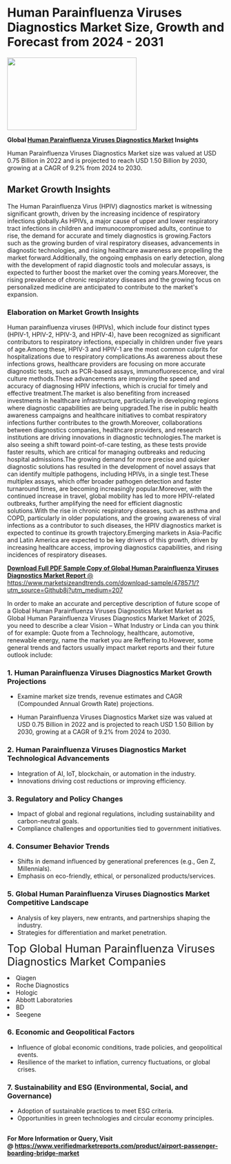 <H1>Human Parainfluenza Viruses Diagnostics Market Size, Growth and Forecast from 2024 - 2031</H1><img class="aligncenter size-medium wp-image-584254" src="https://thirdeyenews.in/wp-content/uploads/2024/09/Global-Market-Research-300x168.jpeg" alt="" width="300" height="168" /><p><strong>Global&nbsp;<a href="https://www.marketsizeandtrends.com/download-sample/478571/?utm_source=Github8j?utm_medium=207">Human Parainfluenza Viruses Diagnostics Market</a> Insights</strong></p><p>Human Parainfluenza Viruses Diagnostics Market size was valued at USD 0.75 Billion in 2022 and is projected to reach USD 1.50 Billion by 2030, growing at a CAGR of 9.2% from 2024 to 2030.</p><p><h2>Market Growth Insights</h2> <p>The Human Parainfluenza Virus (HPIV) diagnostics market is witnessing significant growth, driven by the increasing incidence of respiratory infections globally.As HPIVs, a major cause of upper and lower respiratory tract infections in children and immunocompromised adults, continue to rise, the demand for accurate and timely diagnostics is growing.Factors such as the growing burden of viral respiratory diseases, advancements in diagnostic technologies, and rising healthcare awareness are propelling the market forward.Additionally, the ongoing emphasis on early detection, along with the development of rapid diagnostic tools and molecular assays, is expected to further boost the market over the coming years.Moreover, the rising prevalence of chronic respiratory diseases and the growing focus on personalized medicine are anticipated to contribute to the market's expansion.</p> <p><a href="#sample"></a></p> <h3>Elaboration on Market Growth Insights</h3> <p>Human parainfluenza viruses (HPIVs), which include four distinct types (HPIV-1, HPIV-2, HPIV-3, and HPIV-4), have been recognized as significant contributors to respiratory infections, especially in children under five years of age.Among these, HPIV-3 and HPIV-1 are the most common culprits for hospitalizations due to respiratory complications.As awareness about these infections grows, healthcare providers are focusing on more accurate diagnostic tests, such as PCR-based assays, immunofluorescence, and viral culture methods.These advancements are improving the speed and accuracy of diagnosing HPIV infections, which is crucial for timely and effective treatment.The market is also benefiting from increased investments in healthcare infrastructure, particularly in developing regions where diagnostic capabilities are being upgraded.The rise in public health awareness campaigns and healthcare initiatives to combat respiratory infections further contributes to the growth.Moreover, collaborations between diagnostics companies, healthcare providers, and research institutions are driving innovations in diagnostic technologies.The market is also seeing a shift toward point-of-care testing, as these tests provide faster results, which are critical for managing outbreaks and reducing hospital admissions.The growing demand for more precise and quicker diagnostic solutions has resulted in the development of novel assays that can identify multiple pathogens, including HPIVs, in a single test.These multiplex assays, which offer broader pathogen detection and faster turnaround times, are becoming increasingly popular.Moreover, with the continued increase in travel, global mobility has led to more HPIV-related outbreaks, further amplifying the need for efficient diagnostic solutions.With the rise in chronic respiratory diseases, such as asthma and COPD, particularly in older populations, and the growing awareness of viral infections as a contributor to such diseases, the HPIV diagnostics market is expected to continue its growth trajectory.Emerging markets in Asia-Pacific and Latin America are expected to be key drivers of this growth, driven by increasing healthcare access, improving diagnostics capabilities, and rising incidences of respiratory diseases.<p><a href="#more"></p><p><span class=""><strong>Download Full PDF Sample Copy of Global Human Parainfluenza Viruses Diagnostics Market Report</strong> @ <a href="https://www.marketsizeandtrends.com/download-sample/478571/?utm_source=Github8j?utm_medium=207" target="_blank">https://www.marketsizeandtrends.com/download-sample/478571/?utm_source=Github8j?utm_medium=207</a></span></p><p>In order to make an accurate and perceptive description of future scope of a Global&nbsp;Human Parainfluenza Viruses Diagnostics Market Market as Global&nbsp;Human Parainfluenza Viruses Diagnostics Market Market of 2025, you need to describe a clear Vision &ndash; What Industry or Linda can you think of for example: Quote from a Technology, healthcare, automotive, renewable energy, name the market you are Reffering to.However, some general trends and factors usually impact market reports and their future outlook include:</p><h3>1.&nbsp;<strong>Human Parainfluenza Viruses Diagnostics Market Growth Projections</strong></h3><ul><li>Examine market size trends, revenue estimates and CAGR (Compounded Annual Growth Rate) projections.</li><li><p>Human Parainfluenza Viruses Diagnostics Market size was valued at USD 0.75 Billion in 2022 and is projected to reach USD 1.50 Billion by 2030, growing at a CAGR of 9.2% from 2024 to 2030.</p></li></ul><h3>2.&nbsp;<strong>Human Parainfluenza Viruses Diagnostics Market Technological Advancements</strong></h3><ul><li>Integration of AI, IoT, blockchain, or automation in the industry.</li><li>Innovations driving cost reductions or improving efficiency.</li></ul><h3>3.&nbsp;<strong>Regulatory and Policy Changes</strong></h3><ul><li>Impact of global and regional regulations, including sustainability and carbon-neutral goals.</li><li>Compliance challenges and opportunities tied to government initiatives.</li></ul><h3>4.&nbsp;<strong>Consumer Behavior Trends</strong></h3><ul><li>Shifts in demand influenced by generational preferences (e.g., Gen Z, Millennials).</li><li>Emphasis on eco-friendly, ethical, or personalized products/services.</li></ul><h3>5.&nbsp;<strong>Global Human Parainfluenza Viruses Diagnostics Market Competitive Landscape</strong></h3><ul><li>Analysis of key players, new entrants, and partnerships shaping the industry.</li><li>Strategies for differentiation and market penetration.</li></ul><p data-pm-slice="1 1 []"><span style="color: inherit; font-family: inherit; font-size: 25px;">Top Global Human Parainfluenza Viruses Diagnostics Market Companies</span></p><div class="" data-test-id=""><p><li>Qiagen</li><li> Roche Diagnostics</li><li> Hologic</li><li> Abbott Laboratories</li><li> BD</li><li> Seegene</li></p></div><h3>6.&nbsp;<strong>Economic and Geopolitical Factors</strong></h3><ul><li>Influence of global economic conditions, trade policies, and geopolitical events.</li><li>Resilience of the market to inflation, currency fluctuations, or global crises.</li></ul><h3>7.&nbsp;<strong>Sustainability and ESG (Environmental, Social, and Governance)</strong></h3><ul><li>Adoption of sustainable practices to meet ESG criteria.</li><li>Opportunities in green technologies and circular economy principles.</li></ul><h2><strong style="font-size: 14px;">For More Information or Query, Visit @&nbsp;</strong><a style="background-color: #ffffff; font-size: 14px;" href="https://www.marketsizeandtrends.com/report/human-parainfluenza-viruses-diagnostics-market/" target="_blank">https://www.verifiedmarketreports.com/product/airport-passenger-boarding-bridge-market</a></h2>